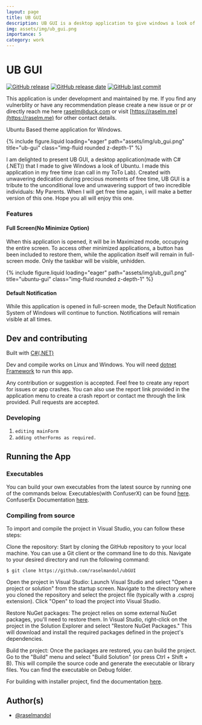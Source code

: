 ```yaml
---
layout: page
title: UB GUI
description: UB GUI is a desktop application to give windows a look of Ubuntu.
img: assets/img/ub_gui.png
importance: 5
category: work
---
```


# UB GUI 

[![GitHub release](https://img.shields.io/github/v/release/raselmandol/ubGUI)](#) [![GitHub release date](https://img.shields.io/github/release-date/raselmandol/ubGUI)](#) [![GitHub last commit](https://img.shields.io/github/last-commit/raselmandol/ubGUI)](#)


This application is under development and maintained by me. If you find any vulnerblity or have any recommendation please create a new issue or pr or directly reach me here [raselm@duck.com](raselm@duck.com) or visit [https://raselm.me](https://raselm.me) for other contact details. 

Ubuntu Based theme application for Windows.

<div class="row">
    <div class="col-sm mt-3 mt-md-0">
        {% include figure.liquid loading="eager" path="assets/img/ub_gui.png" title="ub-gui" class="img-fluid rounded z-depth-1" %}
    </div>
</div>

I am delighted to present UB GUI, a desktop application(made with C#(.NET)) that I made to give Windows a look of Ubuntu. I made this application in my free time (can call in my ToTo Lab). Created with unwavering dedication during precious moments of free time, UB GUI is a tribute to the unconditional love and unwavering support of two incredible individuals: My Parents. When I will get free time again, i will make a better version of this one. Hope you all will enjoy this one.


### Features

#### Full Screen(No Minimize Option)
When this application is opened, it will be in Maximized mode, occupying the entire screen. To access other minimized applications, a button has been included to restore them, while the application itself will remain in full-screen mode. Only the taskbar will be visible, unhidden.

<div class="row">
    <div class="col-sm mt-3 mt-md-0">
        {% include figure.liquid loading="eager" path="assets/img/ub_gui1.png" title="ubuntu-gui" class="img-fluid rounded z-depth-1" %}
    </div>
</div>

#### Default Notification
While this application is opened in full-screen mode, the Default Notification System of Windows will continue to function. Notifications will remain visible at all times.

## Dev and contributing

Built with [C#(.NET)](https://dotnet.microsoft.com/en-us/)

Dev and compile works on Linux and Windows. You will need [dotnet Framework](https://dotnet.microsoft.com/en-us/download/dotnet-framework) to run this app.

Any contribution or suggestion is accepted. Feel free to create any report for issues or app crashes. You can also use the report link provided in the application menu to create a crash report or contact me through the link provided.
Pull requests are accepted.

### Developing

1. `editing mainForm`
1. `adding otherForms as required.`

## Running the App

### Executables

You can build your own executables from the latest source by running one of the commands below. Executables(with ConfuserX) can be found [here](https://github.com/raselmandol/ubGUI/tree/main/Release). ConfuserEx Documentation [here](https://yck1509.github.io/ConfuserEx/).

### Compiling from source
To import and compile the project in Visual Studio, you can follow these steps:

Clone the repository: Start by cloning the GitHub repository to your local machine. You can use a Git client or the command line to do this. Navigate to your desired directory and run the following command:

 `$ git clone https://github.com/raselmandol/ubGUI`

Open the project in Visual Studio: Launch Visual Studio and select "Open a project or solution" from the startup screen. Navigate to the directory where you cloned the repository and select the project file (typically with a .csproj extension). Click "Open" to load the project into Visual Studio.

Restore NuGet packages: The project relies on some external NuGet packages, you'll need to restore them. In Visual Studio, right-click on the project in the Solution Explorer and select "Restore NuGet Packages." This will download and install the required packages defined in the project's dependencies.

Build the project: Once the packages are restored, you can build the project. Go to the "Build" menu and select "Build Solution" (or press Ctrl + Shift + B). This will compile the source code and generate the executable or library files. You can find the executable on Debug folder.


For building with installer project, find the documentation [here](https://learn.microsoft.com/en-us/visualstudio/deployment/installer-projects-net-core?view=vs-2022).


## Author(s)

- [@raselmandol](https://www.github.com/raselmandol)

